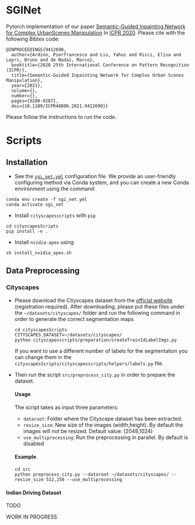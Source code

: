 # SGINet

Pytorch implementation of our paper [Semantic-Guided Inpainting Network for Complex UrbanScenes Manipulation](https://ieeexplore.ieee.org/abstract/document/9412690/)
In [ICPR 2020](https://www.micc.unifi.it/icpr2020/).
Please cite with the following Bibtex code:
```
@INPROCEEDINGS{9412690,
  author={Ardino, Pierfrancesco and Liu, Yahui and Ricci, Elisa and Lepri, Bruno and de Nadai, Marco},
  booktitle={2020 25th International Conference on Pattern Recognition (ICPR)}, 
  title={Semantic-Guided Inpainting Network for Complex Urban Scenes Manipulation}, 
  year={2021},
  volume={},
  number={},
  pages={9280-9287},
  doi={10.1109/ICPR48806.2021.9412690}}
```

Please follow the instructions to run the code.

# Scripts

## Installation

 - See the [`sgi_net.yml`](./sgi_net.yml) configuration file. We provide an user-friendly configuring method via Conda system, and you can create a new Conda environment using the command:

```
conda env create -f sgi_net.yml
conda activate sgi_net
```

 - Install `cityscapesscripts` with `pip`
```
cd cityscapesScripts
pip install -e .
```
 - Install `nvidia-apex` using
```
sh install_nvidia_apex.sh
```

## Data Preprocessing
### Cityscapes
* Please download the Cityscapes dataset from the [official website](https://www.cityscapes-dataset.com/) (registration required). After downloading, please put these files under the ```~/datasets/cityscapes/``` folder and run the following command in order to generate the correct segmentation maps
  ```
  cd cityscapesScripts
  CITYSCAPES_DATASET=~/datasets/cityscapes/
  python cityscapesscripts/preparation/createTrainIdLabelImgs.py
  ```
  If you want to use a different number of labels for the segmentation you can change them in the ```cityscapesScripts/cityscapesscripts/helpers/labels.py``` file.
  
* Then run the script ```src/preprocess_city.py``` in order to prepare the dataset.
  #### Usage
    The script takes as input three parameters:
     - `dataroot`: Folder where the Cityscape dataset has been extracted.
     - `resize_size`: New size of the images (width,height). By default the images will not be resized. Default value: (2048,1024)
     - `use_multiprocessing`: Run the preprocessing in parallel. By default is disabled
  #### Example  
   ```
  cd src
  python preprocess_city.py --dataroot ~/datasets/cityscapes/ --resize_size 512,256 --use_multiprocessing
  ```

#### Indian Driving Dataset
TODO

WORK IN PROGRESS
